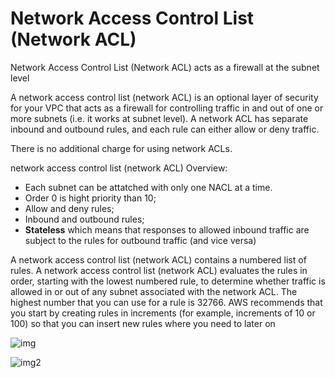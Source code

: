 # Network Access Control List (Network ACL)

Network Access Control List (Network ACL) acts as a firewall at the subnet level

A network access control list (network ACL) is an optional layer of security for your VPC that acts as a firewall for controlling traffic in and out of one or more subnets (i.e. it works at subnet level). A network ACL has separate inbound and outbound rules, and each rule can either allow or deny traffic.

There is no additional charge for using network ACLs.

network access control list (network ACL) Overview:

- Each subnet can be attatched with only one NACL at a time.
- Order 0 is hight priority than 10;
- Allow and deny rules;
- Inbound and outbound rules;
- **Stateless** which means that responses to allowed inbound traffic are subject to the rules for outbound traffic (and vice versa)

A network access control list (network ACL) contains a numbered list of rules. A network access control list (network ACL) evaluates the rules in order, starting with the lowest numbered rule, to determine whether traffic is allowed in or out of any subnet associated with the network ACL. The highest number that you can use for a rule is 32766. AWS recommends that you start by creating rules in increments (for example, increments of 10 or 100) so that you can insert new rules where you need to later on

![img](https://assets-pt.media.datacumulus.com/aws-clf-pt/assets/pt1-q42-i2.jpg)

![img2](https://assets-pt.media.datacumulus.com/aws-clf-pt/assets/pt2-q52-i2.jpg)
